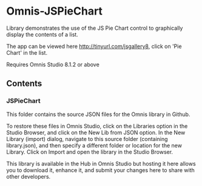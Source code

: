 # Omnis-JSPieChart
Library demonstrates the use of the JS Pie Chart control to graphically display the contents of a list.

The app can be viewed here http://tinyurl.com/jsgallery8, click on 'Pie Chart' in the list.

Requires Omnis Studio 8.1.2 or above

## Contents
### JSPieChart

This folder contains the source JSON files for the Omnis library in Github. 

To restore these files in Omnis Studio, click on the Libraries option in the Studio Browser, and click on the New Lib from JSON option. In the New Library (import) dialog, navigate to this source folder (containing library.json), and then specify a different folder or location for the new Library. Click on Import and open the library in the Studio Browser. 

This library is available in the Hub in Omnis Studio but hosting it here allows you to download it, enhance it, and submit your changes here to share with other developers.
